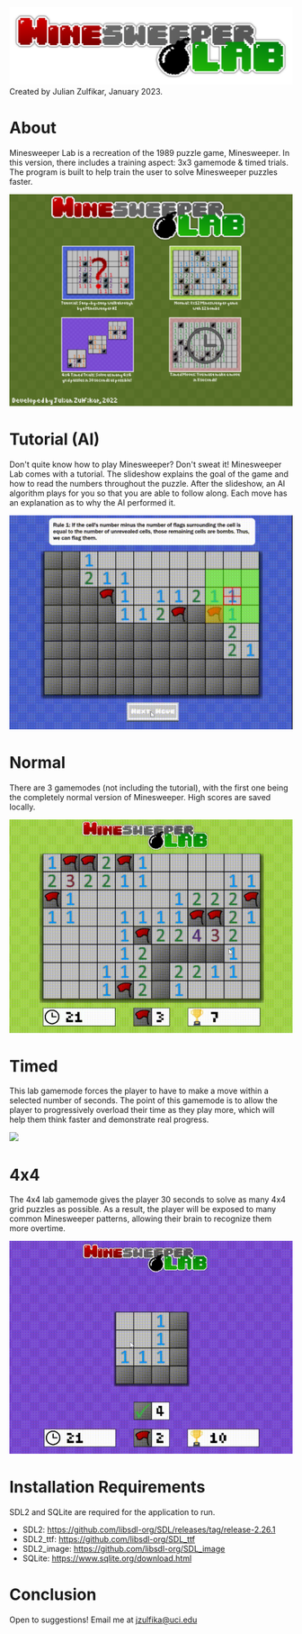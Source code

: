 ![](https://github.com/julian-z/Minesweeper-Lab/blob/main/textures/minesweeperlablogo.png)
Created by Julian Zulfikar, January 2023.

# About
Minesweeper Lab is a recreation of the 1989 puzzle game, Minesweeper. In this version, there includes a training aspect: 3x3 gamemode & timed trials. The program is built to help train the user to solve Minesweeper puzzles faster.

![](https://github.com/julian-z/Minesweeper-Lab/blob/main/gifs/menu.png)

# Tutorial (AI)
Don't quite know how to play Minesweeper? Don't sweat it! Minesweeper Lab comes with a tutorial. The slideshow explains the goal of the game and how to read the numbers throughout the puzzle. After the slideshow, an AI algorithm plays for you so that you are able to follow along. Each move has an explanation as to why the AI performed it.

![](https://github.com/julian-z/Minesweeper-Lab/blob/main/gifs/tutorial.gif)

# Normal
There are 3 gamemodes (not including the tutorial), with the first one being the completely normal version of Minesweeper. High scores are saved locally.

![](https://github.com/julian-z/Minesweeper-Lab/blob/main/gifs/normal.gif)

# Timed
This lab gamemode forces the player to have to make a move within a selected number of seconds. The point of this gamemode is to allow the player to progressively overload their time as they play more, which will help them think faster and demonstrate real progress.

![](https://github.com/julian-z/Minesweeper-Lab/blob/main/gifs/timed.gif)

# 4x4
The 4x4 lab gamemode gives the player 30 seconds to solve as many 4x4 grid puzzles as possible. As a result, the player will be exposed to many common Minesweeper patterns, allowing their brain to recognize them more overtime.

![](https://github.com/julian-z/Minesweeper-Lab/blob/main/gifs/four.gif)

# Installation Requirements
SDL2 and SQLite are required for the application to run.
- SDL2: https://github.com/libsdl-org/SDL/releases/tag/release-2.26.1
- SDL2_ttf: https://github.com/libsdl-org/SDL_ttf
- SDL2_image: https://github.com/libsdl-org/SDL_image
- SQLite: https://www.sqlite.org/download.html

# Conclusion
Open to suggestions! Email me at jzulfika@uci.edu
